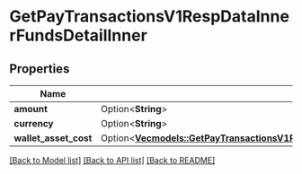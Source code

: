 # GetPayTransactionsV1RespDataInnerFundsDetailInner

## Properties

Name | Type | Description | Notes
------------ | ------------- | ------------- | -------------
**amount** | Option<**String**> |  | [optional]
**currency** | Option<**String**> |  | [optional]
**wallet_asset_cost** | Option<[**Vec<models::GetPayTransactionsV1RespDataInnerFundsDetailInnerWalletAssetCostInner>**](GetPayTransactionsV1Resp_data_inner_fundsDetail_inner_walletAssetCost_inner.md)> |  | [optional]

[[Back to Model list]](../README.md#documentation-for-models) [[Back to API list]](../README.md#documentation-for-api-endpoints) [[Back to README]](../README.md)


